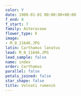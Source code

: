 ```yaml
---
color: Y
date: 1900-01-01 00:00:00+00:00
f_end: 8
f_start: 7
family: Asteraceae
flower_type: K
image:
- M_0_11646.JPG
latin: Carthamus lanatus
lead: M_0_11646.JPG
lead_sample: false
name: index
order: Carthamus
parallel: false
petals_joined: false
star_shape: false
title: Volnati rumenik
---
```



